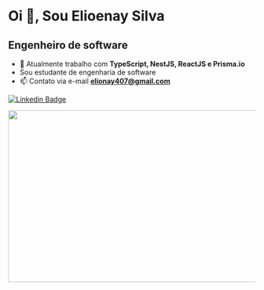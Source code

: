 # Oi 👋, Sou Elioenay Silva</h1>
## Engenheiro de software</h3>

- 🌱 Atualmente trabalho com **TypeScript, NestJS, ReactJS e Prisma.io**
- Sou estudante de engenharia de software
- 📫 Contato via e-mail **elionay407@gmail.com**

[![Linkedin Badge](https://img.shields.io/badge/LinkedIn-0077B5?style=for-the-badge&logo=linkedin&logoColor=white&link=https://www.linkedin.com/in/elioenays)](https://www.linkedin.com/in/elioenays)


<img src="https://wakatime.com/share/@elioenay/5fba6a70-c37b-4123-9a01-14015084727e.svg" width="550" height="350">
